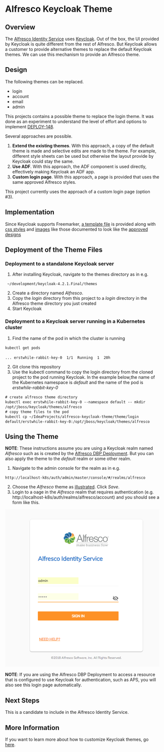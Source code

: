 # Alfresco Keycloak Theme

## Overview

The [Alfresco Identity Service](https://github.com/Alfresco/alfresco-identity-service) uses [Keycloak](https://www.keycloak.org/docs/3.4/).  Out of the box, the UI provided by Keycloak is 
quite different from the rest of Alfresco.  But Keycloak allows a customer to provide alternative themes to replace the default
Keycloak themes.  We can use this mechanism to provide an Alfresco theme.

## Design

The following themes can be replaced.
 
* login
* account
* email
* admin 
 
This projects contains a possible theme to replace the login theme.  It was done as an experiment to understand the level of effort and options to implement [DEPLOY-148](https://issues.alfresco.com/jira/browse/AUTH-148).

Several approaches are possible.  
1. **Extend the existing themes**.  With this approach, a copy of the default theme is made and selective
edits are made to the theme.  For example, different style sheets can be
used but otherwise the layout provide by Keycloak could stay the same.
2. **Use ADF**.  With this approach, the ADF component is used directly, effectively making Keycloak 
an ADF app.
3. **Custom login page**.  With this approach, a page is provided that uses the same approved Alfresco
styles.

This project currently uses the approach of a custom login page (option #3).

## Implementation

Since Keycloak supports Freemarker, [a template file](./theme/login/login.ftl) is provided along with 
[css styles](./theme/login/resources/css/login.css) and [images](./theme/login/resources/img) like those documented to look like the [approved designs](https://app.zeplin.io/project/57d69ef9c8a62bb604985525/screen/5a4dfb3c92a348c3fbe1c586)

## Deployment of the Theme Files

### Deployment to a standalone Keycloak server
1. After installing Keycloak, navigate to the themes directory as in e.g.
```
 ~/development/keycloak-4.2.1.Final/themes
 ```
2. Create a directory named *Alfresco*.  
3. Copy the *login* directory from this project to a *login* directory in the Alfresco theme directory you 
just created
4. Start Keycloak

### Deployment to a Keycloak server running in a Kubernetes cluster
1. Find the name of the pod in which the cluster is running 
```
kubectl get pods

... erstwhile-rabbit-key-0  1/1  Running  1  20h

```
2. Git clone this repository
3. Use the kubectl command to copy the login directory from the cloned project to the pod running Keycloak.  In the example below,the name of the Kubernetes namespace is *default*
and the name of the pod is *erstwhile-rabbit-key-0*
```
# create alfresco theme directory
kubectl exec erstwhile-rabbit-key-0 --namespace default -- mkdir /opt/jboss/keycloak/themes/alfresco
# copy theme files to the pod
kubectl cp ~/IdeaProjects/alfresco-keycloak-theme/theme/login default/erstwhile-rabbit-key-0:/opt/jboss/keycloak/themes/alfresco
```

## Using the Theme 
**NOTE**: These instructions assume you are using a Keycloak realm named *Alfresco* such as is 
created by the [Alfresco DBP Deployment](https://github.com/Alfresco/alfresco-dbp-deployment).  But you can also apply the theme to the *default* realm or some other realm.
1. Navigate to the admin console for the realm as in e.g. 
```
http://localhost-k8s/auth/admin/master/console/#/realms/alfresco
```
2. Choose the *Alfresco*
theme as [illustrated](./screen-captures/admin-console-themes.png).  Click *Save*.
3. Login to a oage in the *Alfresco* realm that requires authentication (e.g. http://localhost-k8s/auth/realms/alfresco/account) and
you should see a form like this.  

![](screen-captures/example-login.png)

**NOTE**: If you are using the Alfresco DBP Deployment to access a resource that is configured to use Keycloak for authentication,
such as APS, you will also see this login page automatically.
      
## Next Steps

This is a candidate to include in the Alfresco Identity Service.  

## More Information

If you want to learn more about how to customize Keycloak themes, go [here](https://www.keycloak.org/docs/3.4/server_development/#_themes).
